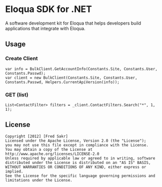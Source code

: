 Eloqua SDK for .NET
=================
A software development kit for Eloqua that helps developers build applications that integrate with Eloqua.

## Usage

### Create Client
	var info = BulkClient.GetAccountInfo(Constants.Site, Constants.User, Constants.Passwd);
	var client = new BulkClient(Constants.Site, Constants.User, Constants.Passwd, Helpers.CurrentApiVersion(info));

### GET (list)
	List<ContactFilter> filters = _client.ContactFilters.Search("*", 1, 1);

## License
	Copyright [2012] [Fred Sakr]
	Licensed under the Apache License, Version 2.0 (the "License");
	you may not use this file except in compliance with the License.
	You may obtain a copy of the License at
	http://www.apache.org/licenses/LICENSE-2.0
	Unless required by applicable law or agreed to in writing, software
	distributed under the License is distributed on an "AS IS" BASIS,
	WITHOUT WARRANTIES OR CONDITIONS OF ANY KIND, either express or implied.
	See the License for the specific language governing permissions and
	limitations under the License.